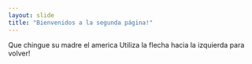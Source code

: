```yaml
---
layout: slide
title: "Bienvenidos a la segunda página!"
---
```

Que chingue su madre el america
Utiliza la flecha hacia la izquierda para volver!
